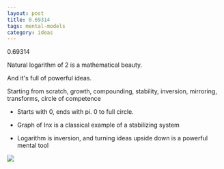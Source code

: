 ```yaml
---
layout: post
title: 0.69314  
tags: mental-models 
category: ideas 
---
```



0.69314 

Natural logarithm of 2 is a mathematical beauty. 

And it's full of powerful ideas. 

Starting from scratch, growth, compounding, stability, inversion, mirroring, transforms, circle of competence  

* Starts with 0, ends with pi. 0 to full circle. 

* Graph of Inx is a classical example of a stabilizing system 
        
* Logarithm is inversion, and turning ideas upside down is a powerful mental tool 

![](https://www.geogebra.org/resource/azn5dkBe/Egglb7jBa3rdbGfB/material-azn5dkBe-thumb@l.png)